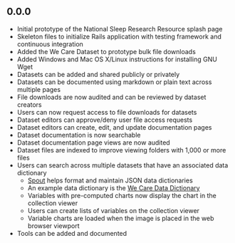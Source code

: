 ## 0.0.0

- Initial prototype of the National Sleep Research Resource splash page
- Skeleton files to initialize Rails application with testing framework and continuous integration
- Added the We Care Dataset to prototype bulk file downloads
- Added Windows and Mac OS X/Linux instructions for installing GNU Wget
- Datasets can be added and shared publicly or privately
- Datasets can be documented using markdown or plain text across multiple pages
- File downloads are now audited and can be reviewed by dataset creators
- Users can now request access to file downloads for datasets
- Dataset editors can approve/deny user file access requests
- Dataset editors can create, edit, and update documentation pages
- Dataset documentation is now searchable
- Dataset documentation page views are now audited
- Dataset files are indexed to improve viewing folders with 1,000 or more files
- Users can search across multiple datasets that have an associated data dictionary
  - [Spout](https://github.com/sleepepi/spout) helps format and maintain JSON data dictionaries
  - An example data dictionary is the [We Care Data Dictionary](https://github.com/sleepepi/wecare-data-dictionary)
  - Variables with pre-computed charts now display the chart in the collection viewer
  - Users can create lists of variables on the collection viewer
  - Variable charts are loaded when the image is placed in the web browser viewport
- Tools can be added and documented

